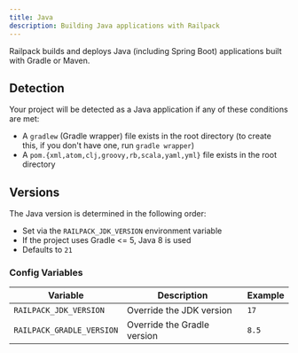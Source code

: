 ```yaml
---
title: Java
description: Building Java applications with Railpack
---
```


Railpack builds and deploys Java (including Spring Boot) applications built with Gradle or Maven.

## Detection

Your project will be detected as a Java application if any of these conditions are
met:

- A `gradlew` (Gradle wrapper) file exists in the root directory (to create this, if you don't have one, run `gradle wrapper`)
- A `pom.{xml,atom,clj,groovy,rb,scala,yaml,yml}` file exists in the root directory

## Versions

The Java version is determined in the following order:

- Set via the `RAILPACK_JDK_VERSION` environment variable
- If the project uses Gradle <= 5, Java 8 is used
- Defaults to `21`

### Config Variables

| Variable                  | Description                 | Example |
| ------------------------- | --------------------------- | ------- |
| `RAILPACK_JDK_VERSION`    | Override the JDK version    | `17`    |
| `RAILPACK_GRADLE_VERSION` | Override the Gradle version | `8.5`   |
